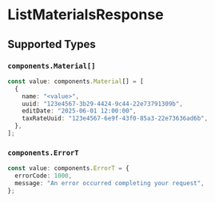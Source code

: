 # ListMaterialsResponse


## Supported Types

### `components.Material[]`

```typescript
const value: components.Material[] = [
  {
    name: "<value>",
    uuid: "123e4567-3b29-4424-9c44-22e73791309b",
    editDate: "2025-06-01 12:00:00",
    taxRateUuid: "123e4567-6e9f-43f0-85a3-22e73636ad6b",
  },
];
```

### `components.ErrorT`

```typescript
const value: components.ErrorT = {
  errorCode: 1000,
  message: "An error occurred completing your request",
};
```

